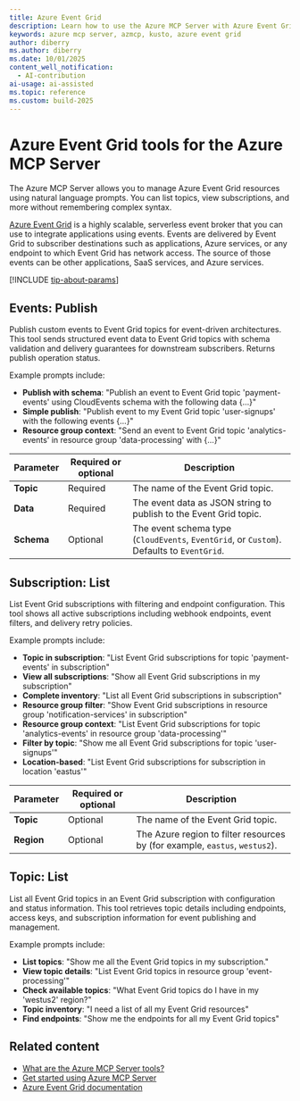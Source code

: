 ```yaml
---
title: Azure Event Grid
description: Learn how to use the Azure MCP Server with Azure Event Grid.
keywords: azure mcp server, azmcp, kusto, azure event grid
author: diberry
ms.author: diberry
ms.date: 10/01/2025
content_well_notification: 
  - AI-contribution
ai-usage: ai-assisted
ms.topic: reference
ms.custom: build-2025
--- 
```

# Azure Event Grid tools for the Azure MCP Server

The Azure MCP Server allows you to manage Azure Event Grid resources using natural language prompts. You can list topics, view subscriptions, and more without remembering complex syntax.

[Azure Event Grid](/azure/event-grid/overview) is a highly scalable, serverless event broker that you can use to integrate applications using events. Events are delivered by Event Grid to subscriber destinations such as applications, Azure services, or any endpoint to which Event Grid has network access. The source of those events can be other applications, SaaS services, and Azure services.

[!INCLUDE [tip-about-params](../includes/tools/parameter-consideration.md)]

## Events: Publish

<!-- `azmcp eventgrid events publish` -->

Publish custom events to Event Grid topics for event-driven architectures. This tool sends structured event data to 
Event Grid topics with schema validation and delivery guarantees for downstream subscribers. Returns publish operation 
status. 

Example prompts include:

- **Publish with schema**: "Publish an event to Event Grid topic 'payment-events' using CloudEvents schema with the following data {...}"
- **Simple publish**: "Publish event to my Event Grid topic 'user-signups' with the following events {...}"
- **Resource group context**: "Send an event to Event Grid topic 'analytics-events' in resource group 'data-processing' with {...}"

| Parameter |  Required or optional | Description |
|-----------------------|----------------------|-------------|
| **Topic** |  Required | The name of the Event Grid topic. |
| **Data** |  Required | The event data as JSON string to publish to the Event Grid topic. |
| **Schema** |  Optional | The event schema type (`CloudEvents`, `EventGrid`, or `Custom`). Defaults to `EventGrid`. |


## Subscription: List

<!-- `azmcp eventgrid subscription list` -->

List Event Grid subscriptions with filtering and endpoint configuration. This tool shows all active 
subscriptions including webhook endpoints, event filters, and delivery retry policies. 

Example prompts include:

- **Topic in subscription**: "List Event Grid subscriptions for topic 'payment-events' in subscription"
- **View all subscriptions**: "Show all Event Grid subscriptions in my subscription"
- **Complete inventory**: "List all Event Grid subscriptions in subscription"
- **Resource group filter**: "Show Event Grid subscriptions in resource group 'notification-services' in subscription"
- **Resource group context**: "List Event Grid subscriptions for topic 'analytics-events' in resource group 'data-processing'"
- **Filter by topic**: "Show me all Event Grid subscriptions for topic 'user-signups'"
- **Location-based**: "List Event Grid subscriptions for subscription in location 'eastus'"

| Parameter |  Required or optional | Description |
|-----------------------|----------------------|-------------|
| **Topic** |  Optional | The name of the Event Grid topic. |
| **Region** |  Optional | The Azure region to filter resources by (for example, `eastus`, `westus2`). |

## Topic: List

<!-- `azmcp eventgrid topic list` -->


List all Event Grid topics in an Event Grid subscription with configuration and status information. This tool retrieves
topic details including endpoints, access keys, and subscription information for event publishing and management.

Example prompts include:

- **List topics**: "Show me all the Event Grid topics in my subscription."
- **View topic details**: "List Event Grid topics in resource group 'event-processing'"
- **Check available topics**: "What Event Grid topics do I have in my 'westus2' region?"
- **Topic inventory**: "I need a list of all my Event Grid resources"
- **Find endpoints**: "Show me the endpoints for all my Event Grid topics"

## Related content

- [What are the Azure MCP Server tools?](index.md)
- [Get started using Azure MCP Server](../get-started.md)
- [Azure Event Grid documentation](/azure/event-grid/overview)